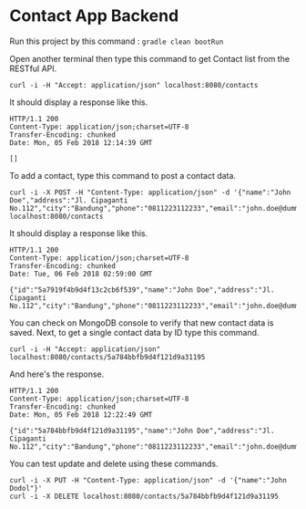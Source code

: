 # Contact App Backend

Run this project by this command : `gradle clean bootRun`

Open another terminal then type this command to get Contact list from the RESTful API.

`curl -i -H "Accept: application/json" localhost:8080/contacts`

It should display a response like this.

```
HTTP/1.1 200
Content-Type: application/json;charset=UTF-8
Transfer-Encoding: chunked
Date: Mon, 05 Feb 2018 12:14:39 GMT

[]
```

To add a contact, type this command to post a contact data.
```
curl -i -X POST -H "Content-Type: application/json" -d '{"name":"John Doe","address":"Jl. Cipaganti No.112","city":"Bandung","phone":"0811223112233","email":"john.doe@dummy.com"}' localhost:8080/contacts
```

It should display a response like this.
```
HTTP/1.1 200
Content-Type: application/json;charset=UTF-8
Transfer-Encoding: chunked
Date: Tue, 06 Feb 2018 02:59:00 GMT

{"id":"5a7919f4b9d4f13c2cb6f539","name":"John Doe","address":"Jl. Cipaganti No.112","city":"Bandung","phone":"0811223112233","email":"john.doe@dummy.com"}
```

You can check on MongoDB console to verify that new contact data is saved. Next, to get a single contact data by ID type this command.
```
curl -i -H "Accept: application/json" localhost:8080/contacts/5a784bbfb9d4f121d9a31195
```

And here's the response.
```
HTTP/1.1 200
Content-Type: application/json;charset=UTF-8
Transfer-Encoding: chunked
Date: Mon, 05 Feb 2018 12:22:49 GMT

{"id":"5a784bbfb9d4f121d9a31195","name":"John Doe","address":"Jl. Cipaganti No.112","city":"Bandung","phone":"0811223112233","email":"john.doe@dummy.com"}
```

You can test update and delete using these commands.
```
curl -i -X PUT -H "Content-Type: application/json" -d '{"name":"John Dodol"}'
curl -i -X DELETE localhost:8080/contacts/5a784bbfb9d4f121d9a31195
```